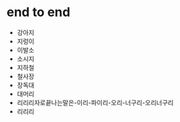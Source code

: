 # end to end

- 강아지 
- 지렁이
- 이발소
- 소시지
- 지하철
- 철사장
- 장독대
- 대머리
- 리리리자로끝나는말은-이리-파이리-오리-너구리-오리너구리
- 리리리